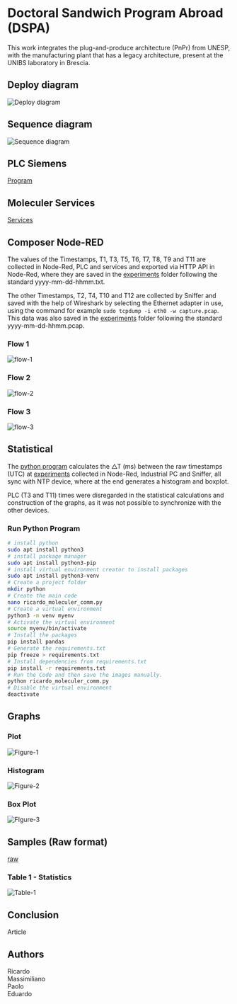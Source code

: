 # Doctoral Sandwich Program Abroad (DSPA)  

This work integrates the plug-and-produce architecture (PnPr) from UNESP, with the manufacturing plant that has a legacy architecture, present at the UNIBS laboratory in Brescia.  

 
## Deploy diagram
![Deploy diagram](diagrams/deploy/deploy-diagram.svg)

## Sequence diagram
![Sequence diagram](diagrams/sequence/sequence-diagram.svg)

## PLC Siemens 
[Program](./siemens/program.txt)

## Moleculer Services
[Services](./services/)

## Composer Node-RED  

The values ​​of the Timestamps, T1, T3, T5, T6, T7, T8, T9 and T11 are collected in Node-Red, PLC and services and exported via HTTP API in Node-Red, where they are saved in the [experiments](./experiments/) folder following the standard yyyy-mm-dd-hhmm.txt.  

The other Timestamps, T2, T4, T10 and T12 are collected by Sniffer and saved with the help of Wireshark by selecting the Ethernet adapter in use, using the command for example `sudo tcpdump -i eth0 -w capture.pcap`. This data was also saved in the [experiments](./experiments/) folder following the standard yyyy-mm-dd-hhmm.pcap.  

### Flow 1  

![flow-1](./node-red/flow-1.png)  

### Flow 2  

![flow-2](./node-red/flow-2.png)  

### Flow 3  

![flow-3](./node-red/flow-3.png)  





## Statistical  

The [python program](./python/ricardo_moleculer_comm.py) calculates the △T (ms) between the raw timestamps (UTC) at [experiments](./experiments/)  collected in Node-Red, Industrial PC and Sniffer, all sync with NTP device, where at the end generates a histogram and boxplot.  

PLC (T3 and T11) times were disregarded in the statistical calculations and construction of the graphs, as it was not possible to synchronize with the other devices. 

### Run Python Program  

```bash
# install python
sudo apt install python3
# install package manager
sudo apt install python3-pip
# install virtual environment creator to install packages
sudo apt install python3-venv
# Create a project folder
mkdir python
# Create the main code
nano ricardo_moleculer_comm.py
# Create a virtual environment
python3 -m venv myenv
# Activate the virtual environment 
source myenv/bin/activate
# Install the packages
pip install pandas
# Generate the requirements.txt
pip freeze > requirements.txt
# Install dependencies from requirements.txt
pip install -r requirements.txt
# Run the Code and then save the images manually.
python ricardo_moleculer_comm.py
# Disable the virtual environment
deactivate
```
 
## Graphs  

### Plot  

![Figure-1](./experiments/2024-07-31/2024-07-31-09-27-Figure-1.svg)  

### Histogram  

![Figure-2](./experiments/2024-07-31/2024-07-31-09-27-Figure-2.svg)  

### Box Plot  

![FIgure-3](./experiments/2024-07-31/2024-07-31-09-27-Figure-3.svg)  

## Samples (Raw format)  

[raw](./experiments/2024-07-31/2024-07-31-09-27.xlsx)  

### Table 1 - Statistics
![Table-1](./experiments/2024-07-31/2024-07-31-09-27-real.png)

## Conclusion  

Article  

## Authors  

Ricardo  
Massimiliano  
Paolo  
Eduardo  





